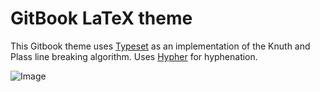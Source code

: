 # GitBook LaTeX theme

This Gitbook theme uses [Typeset](https://github.com/bramstein/typeset) as an implementation of the Knuth and Plass line breaking algorithm. Uses [Hypher](https://github.com/bramstein/hypher) for hyphenation.

![Image](https://raw.github.com/mdahlgrengadd/theme-LaTeX/master/screenshot.png)
